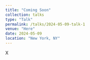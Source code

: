 ```yaml
---
title: "Coming Soon"
collection: talks
type: "Talk"
permalink: /talks/2024-05-09-talk-1
venue: "Here"
date: 2024-05-09
location: "New York, NY"
---
```


X
